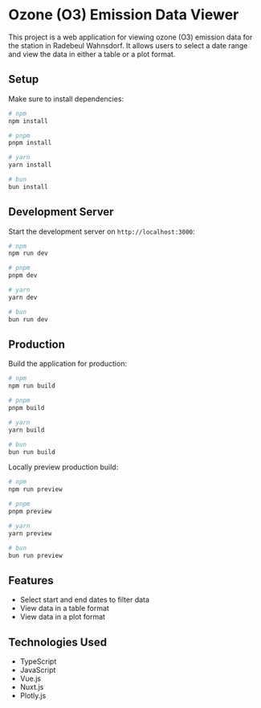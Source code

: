 # Ozone (O3) Emission Data Viewer

This project is a web application for viewing ozone (O3) emission data for the station in Radebeul Wahnsdorf. It allows users to select a date range and view the data in either a table or a plot format.

## Setup

Make sure to install dependencies:

```bash
# npm
npm install

# pnpm
pnpm install

# yarn
yarn install

# bun
bun install
```

## Development Server

Start the development server on `http://localhost:3000`:

```bash
# npm
npm run dev

# pnpm
pnpm dev

# yarn
yarn dev

# bun
bun run dev
```

## Production

Build the application for production:

```bash
# npm
npm run build

# pnpm
pnpm build

# yarn
yarn build

# bun
bun run build
```

Locally preview production build:

```bash
# npm
npm run preview

# pnpm
pnpm preview

# yarn
yarn preview

# bun
bun run preview
```

## Features

- Select start and end dates to filter data
- View data in a table format
- View data in a plot format

## Technologies Used

- TypeScript
- JavaScript
- Vue.js
- Nuxt.js
- Plotly.js
